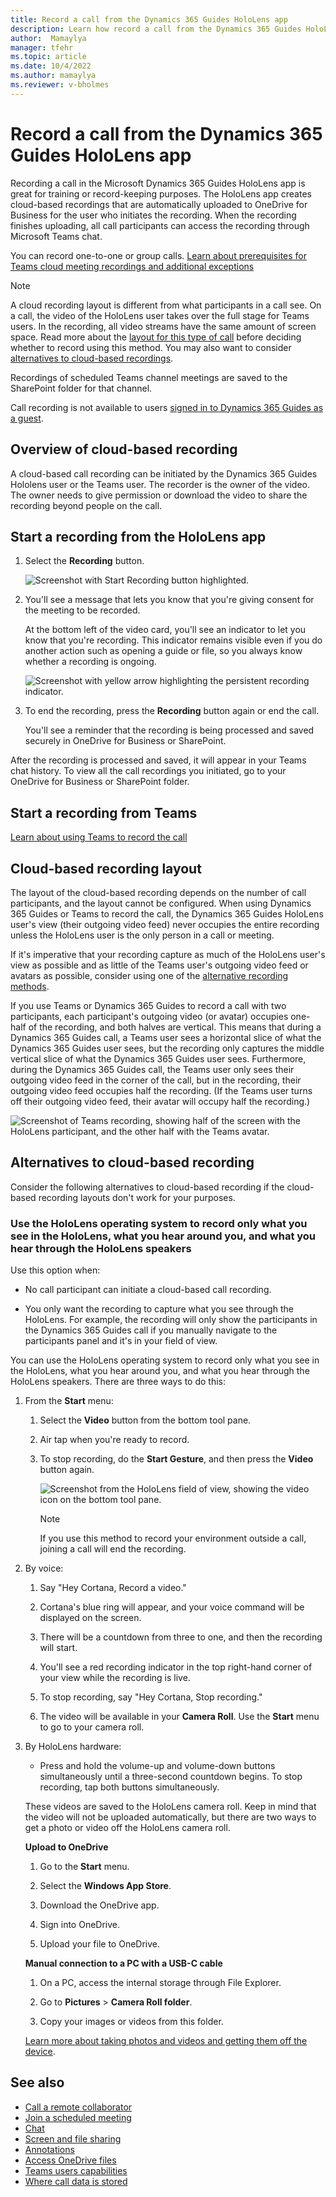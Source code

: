 ```yaml
---
title: Record a call from the Dynamics 365 Guides HoloLens app
description: Learn how record a call from the Dynamics 365 Guides HoloLens app
author:  Mamaylya
manager: tfehr
ms.topic: article
ms.date: 10/4/2022
ms.author: mamaylya
ms.reviewer: v-bholmes
---
```


# Record a call from the Dynamics 365 Guides HoloLens app

Recording a call in the Microsoft Dynamics 365 Guides HoloLens app is great for training or record-keeping purposes. The HoloLens app creates cloud-based recordings that are automatically uploaded to OneDrive for Business for the user who initiates the recording. When the recording finishes uploading, all call participants can access the recording through Microsoft Teams chat. 

You can record one-to-one or group calls. [Learn about prerequisites for Teams cloud meeting recordings and additional exceptions](https://docs.microsoft.com/microsoftteams/cloud-recording#prerequisites-for-teams-cloud-meeting-recording) 

> [!NOTE]
> A cloud recording layout is different from what participants in a call see. On a call, the video of the HoloLens user takes over the full stage for Teams users. In the recording, all video streams have the same amount of screen space. Read more about the [layout for this type of call](#cloud-based-recording-layout) before deciding whether to record using this method. You may also want to consider [alternatives to cloud-based recordings](#alternatives-to-cloud-based-recording). 

Recordings of scheduled Teams channel meetings are saved to the SharePoint folder for that channel. 

Call recording is not available to users [signed in to Dynamics 365 Guides as a guest](admin-add-guest-user.md).

## Overview of cloud-based recording 

A cloud-based call recording can be initiated by the Dynamics 365 Guides Hololens user or the Teams user. The recorder is the owner of the video. The owner needs to give permission or download the video to share the recording beyond people on the call. 

## Start a recording from the HoloLens app

1. Select the **Recording** button. 

     ![Screenshot with Start Recording button highlighted.](media/call-recording-record-button.JPG)

2. You'll see a message that lets you know that you're giving consent for the meeting to be recorded. 
    
    At the bottom left of the video card, you'll see an indicator to let you know that you're recording. This indicator remains visible even if you do another action such as opening a guide or file, so you always know whether a recording is ongoing. 
    
    ![Screenshot with yellow arrow highlighting the persistent recording indicator.](media/calling-persistent-recording-indicator.JPG)

3. To end the recording, press the **Recording** button again or end the call. 

    You'll see a reminder that the recording is being processed and saved securely in OneDrive for Business or SharePoint. 

After the recording is processed and saved, it will appear in your Teams chat history. To view all the call recordings you initiated, go to your OneDrive for Business or SharePoint folder. 

## Start a recording from Teams

[Learn about using Teams to record the call](https://support.microsoft.com/office/record-a-meeting-in-teams-34dfbe7f-b07d-4a27-b4c6-de62f1348c24?ui=en-us&rs=en-us&ad=us)

## Cloud-based recording layout 

The layout of the cloud-based recording depends on the number of call participants, and the layout cannot be configured. When using Dynamics 365 Guides or Teams to record the call, the Dynamics 365 Guides HoloLens user's view (their outgoing video feed) never occupies the entire recording unless the HoloLens user is the only person in a call or meeting. 

If it's imperative that your recording capture as much of the HoloLens user's view as possible and as little of the Teams user's outgoing video feed or avatars as possible, consider using one of the [alternative recording methods](#alternatives-to-cloud-based-recording). 

If you use Teams or Dynamics 365 Guides to record a call with two participants, each participant's outgoing video (or avatar) occupies one-half of the recording, and both halves are vertical. This means that during a Dynamics 365 Guides call, a Teams user sees a horizontal slice of what the Dynamics 365 Guides user sees, but the recording only captures the middle vertical slice of what the Dynamics 365 Guides user sees. Furthermore, during the Dynamics 365 Guides call, the Teams user only sees their outgoing video feed in the corner of the call, but in the recording, their outgoing video feed occupies half the recording. (If the Teams user turns off their outgoing video feed, their avatar will occupy half the recording.)

![Screenshot of Teams recording, showing half of the screen with the HoloLens participant, and the other half with the Teams avatar.](media/recording-two-person-layout.JPG)
    
## Alternatives to cloud-based recording

Consider the following alternatives to cloud-based recording if the cloud-based recording layouts don't work for your purposes. 

### Use the HoloLens operating system to record only what you see in the HoloLens, what you hear around you, and what you hear through the HoloLens speakers

Use this option when:

- No call participant can initiate a cloud-based call recording.

- You only want the recording to capture what you see through the HoloLens. For example, the recording will only show the participants in the Dynamics 365 Guides call if you manually navigate to the participants panel and it's in your field of view.

You can use the HoloLens operating system to record only what you see in the HoloLens, what you hear around you, and what you hear through the HoloLens speakers. There are three ways to do this:

1. From the **Start** menu:

   1. Select the **Video** button from the bottom tool pane.
  
   2. Air tap when you're ready to record.
  
   3. To stop recording, do the **Start Gesture**, and then press the **Video** button again.
  
      ![Screenshot from the HoloLens field of view, showing the video icon on the bottom tool pane.](media/recording-hololens-stop-recording.JPG)

      > [!NOTE]
      > If you use this method to record your environment outside a call, joining a call will end the recording.

2. By voice: 

    1. Say "Hey Cortana, Record a video."

    2. Cortana's blue ring will appear, and your voice command will be displayed on the screen.

    3. There will be a countdown from three to one, and then the recording will start.

    4. You'll see a red recording indicator in the top right-hand corner of your view while the recording is live.

    5. To stop recording, say "Hey Cortana, Stop recording."

    6. The video will be available in your **Camera Roll**. Use the **Start** menu to go to your camera roll.

3. By HoloLens hardware:

    - Press and hold the volume-up and volume-down buttons simultaneously until a three-second countdown begins. To stop recording, tap both buttons simultaneously.

    These videos are saved to the HoloLens camera roll. Keep in mind that the video will not be uploaded automatically, but there are two ways to get a photo or video off the HoloLens camera roll.

    **Upload to OneDrive**

      1. Go to the **Start** menu.
       
      2. Select the **Windows App Store**.
      
      3. Download the OneDrive app.
      
      4. Sign into OneDrive.
      
      5. Upload your file to OneDrive.

    **Manual connection to a PC with a USB-C cable**

      1. On a PC, access the internal storage through File Explorer.
      
      2. Go to **Pictures** > **Camera Roll folder**.

      3. Copy your images or videos from this folder.

    [Learn more about taking photos and videos and getting them off the device](/hololens/holographic-photos-and-videos#capture-a-mixed-reality-photo).

## See also

- [Call a remote collaborator](calling-start-call.md)
- [Join a scheduled meeting](calling-meetings.md)
- [Chat](calling-chat-file-sharing.md)
- [Screen and file sharing](calling-screen-sharing.md)
- [Annotations](calling-annotations.md)
- [Access OneDrive files](onedrive-files.md)
- [Teams users capabilities](calling-teams-users.md)
- [Where call data is stored](call-logging.md)

